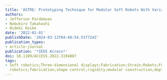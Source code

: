 ```yaml
---
title: 'ASTRE: Prototyping Technique for Modular Soft Robots With Variable Stiffness'
authors:
- Jefferson Pardomuan
- Nobuhiro Takahashi
- Hideki Koike
date: '2022-01-01'
publishDate: '2024-03-12T04:48:54.537724Z'
publication_types:
- article-journal
publication: '*IEEE Access*'
doi: 10.1109/ACCESS.2022.3194887
tags:
- Soft robotics;Three-dimensional displays;Fabrication;Strain;Robots;Force;Printers;Soft
  robotics;fabrication;shape control;rigidity;modular construction;deployable structures
---
```

